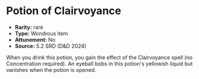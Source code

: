 
# Potion of Clairvoyance

* **Rarity:** rare
* **Type:** Wondrous item
* **Attunement:** No
* **Source:** 5.2 SRD (D&D 2024)


When you drink this potion, you gain the effect of the Clairvoyance spell (no Concentration required). An eyeball bobs in this potion's yellowish liquid but vanishes when the potion is opened.
